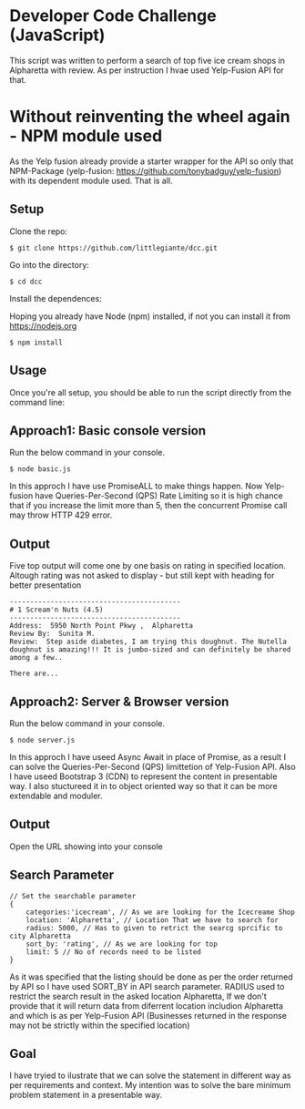 # Developer Code Challenge (JavaScript)

This script was written to perform a search of top five ice cream shops in Alpharetta with review. As per instruction I hvae used Yelp-Fusion API for that.

# Without reinventing the wheel again - NPM module used
As the Yelp fusion already provide a starter wrapper for the API so only that NPM-Package (yelp-fusion: https://github.com/tonybadguy/yelp-fusion) with its dependent module used. That is all.

## Setup

Clone the repo:

```
$ git clone https://github.com/littlegiante/dcc.git
```

Go into the directory:

```
$ cd dcc
```

Install the dependences:

Hoping you already have Node (npm) installed, if not you can install it from https://nodejs.org

```
$ npm install
```

## Usage
Once you're all setup, you should be able to run the script directly from the command line:

## Approach1: Basic console version

Run the below command in your console. 

```
$ node basic.js
```

In this approch I have use PromiseALL to make things happen. Now Yelp-fusion have Queries-Per-Second (QPS) Rate Limiting so it is high chance that if you increase the limit more than 5, then the concurrent Promise call may throw HTTP 429 error.

## Output

Five top output will come one by one basis on rating in specified location.
Altough rating was not asked to display - but still kept with heading for better presentation

```
------------------------------------------
# 1 Scream'n Nuts (4.5) 
------------------------------------------
Address:  5950 North Point Pkwy ,  Alpharetta
Review By:  Sunita M.
Review:  Step aside diabetes, I am trying this doughnut. The Nutella doughnut is amazing!!! It is jumbo-sized and can definitely be shared among a few.. 

There are...
```

## Approach2: Server & Browser version

Run the below command in your console. 

```
$ node server.js
```

In this approch I have useed Async Await in place of Promise, as a result I can solve the Queries-Per-Second (QPS) limittetion of Yelp-Fusion API. Also I have useed Bootstrap 3 (CDN) to represent the content in presentable way. I also stuctureed it in to object oriented way so that it can be more extendable and moduler.

## Output

Open the URL showing into your console

## Search Parameter

```
// Set the searchable parameter
{
    categories:'icecream', // As we are looking for the Icecreame Shop
    location: 'Alpharetta', // Location That we have to search for
    radius: 5000, // Has to given to retrict the searcg sprcific to city Alpharetta
    sort_by: 'rating', // As we are looking for top
    limit: 5 // No of records need to be listed
}
```

As it was specified that the listing should be done as per the order returned by API so I have used SORT_BY in API search parameter. RADIUS used to restrict the search result in the asked location Alpharetta, If we don't provide that it will return data from diferrent location includion Alpharetta and which is as per Yelp-Fusion API (Businesses returned in the response may not be strictly within the specified location)

## Goal

I have tryied to ilustrate that we can solve the statement in different way as per requirements and context. My intention was to solve the bare minimum problem statement in a presentable way.
